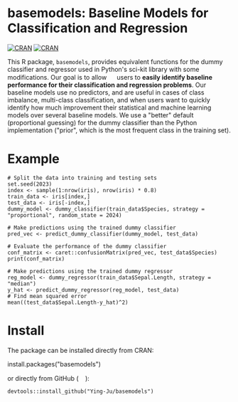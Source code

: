 # basemodels: Baseline Models for Classification and Regression
[![CRAN](https://www.r-pkg.org/badges/version/basemodels)](https://cran.r-project.org/web/packages/basemodels/index.html)
[![CRAN](https://cranlogs.r-pkg.org/badges/grand-total/basemodels)](https://cran.r-project.org/web/packages/basemodels/index.html)

This R package, `basemodels`, provides equivalent functions for the dummy classifier and regressor used in Python's sci-kit library with some modifications. Our goal is to allow <img src="https://raw.githubusercontent.com/FortAwesome/Font-Awesome/6.x/svgs/brands/r-project.svg" width="15" height="15"> users to **easily identify baseline performance for their classification and regression problems**. Our baseline models use no predictors, and are useful in cases of class imbalance, multi-class classification, and when users want to quickly identify how much improvement their statistical and machine learning models over several baseline models. We use a "better" default (proportional guessing) for the dummy classifier than the Python implementation ("prior", which is the most frequent class in the training set).

# Example

```
# Split the data into training and testing sets
set.seed(2023)
index <- sample(1:nrow(iris), nrow(iris) * 0.8)
train_data <- iris[index,]
test_data <- iris[-index,]
dummy_model <- dummy_classifier(train_data$Species, strategy = "proportional", random_state = 2024)

# Make predictions using the trained dummy classifier
pred_vec <- predict_dummy_classifier(dummy_model, test_data)

# Evaluate the performance of the dummy classifier
conf_matrix <- caret::confusionMatrix(pred_vec, test_data$Species)
print(conf_matrix)

# Make predictions using the trained dummy regressor
reg_model <- dummy_regressor(train_data$Sepal.Length, strategy = "median")
y_hat <- predict_dummy_regressor(reg_model, test_data)
# Find mean squared error
mean((test_data$Sepal.Length-y_hat)^2)
```

# Install
The package can be installed directly from CRAN:

install.packages("basemodels")

or directly from GitHub (<img src="https://raw.githubusercontent.com/FortAwesome/Font-Awesome/6.x/svgs/brands/github.svg"  width="15" height="15">):

```
devtools::install_github("Ying-Ju/basemodels")
```
